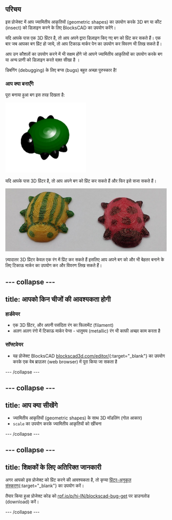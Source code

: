 ## परिचय

इस प्रोजेक्ट में आप ज्यामितीय आकृतियों (geometric shapes) का उपयोग करके 3D बग या कीट (insect) को डिज़ाइन करने के लिए BlocksCAD का उपयोग करेंगे।

यदि आपके पास एक 3D प्रिंटर है, तो आप अपने द्वारा डिज़ाइन किए गए बग को प्रिंट कर सकते हैं। एक बार जब आपका बग प्रिंट हो जाये, तो आप टिकाऊ मार्कर पेन का उपयोग कर विवरण भी लिख सकते हैं।

आप उन कौशलों का उपयोग करने में भी सक्षम होंगे जो आपने ज्यामितीय आकृतियों का उपयोग करके बग या अन्य प्राणी को डिज़ाइन करते वक़्त सीखा है ।

डिबगिंग (debugging) के लिए बग्स (bugs) बहुत अच्छा पुरुस्कार है!

### आप क्या बनाएँगे

पूरा बनाया हुआ बग इस तरह दिखता है:

![screenshot](images/bug-complete.png)

यदि आपके पास 3D प्रिंटर है, तो आप अपने बग को प्रिंट कर सकते हैं और फिर इसे सजा सकते हैं।

![Complete project](images/bug-showcase.png)

ज़्यादातर 3D प्रिंटर केवल एक रंग में प्रिंट कर सकते हैं इसलिए आप अपने बग को और भी बेहतर बनाने के लिए टिकाऊ मार्कर का उपयोग कर और विवरण लिख सकते हैं।

--- collapse ---
---
title: आपको किन चीजों की आवश्यकता होगी
---

### हार्डवेयर

+ एक 3D प्रिंटर, और अपनी पसंदिता रंग का फिलामेंट (filament)
+ अलग अलग रंगो में टिकाऊ मार्कर पेन्स - धातुमय (metallic) रंग भी काफी अच्छा काम करता है

### सॉफ्टवेयर

+ यह प्रोजेक्ट BlocksCAD [blockscad3d.com/editor/](https://www.blockscad3d.com/editor){:target="_blank"} का उपयोग करके एक वेब ब्राउज़र (web browser) में पूरा किया जा सकता है

--- /collapse ---

--- collapse ---
---
title: आप क्या सीखेंगे
---

+ ज्यामितीय आकृतियों (geometric shapes) के साथ 3D मॉडलिंग (गोल आकार)
+ `scale` का उपयोग करके ज्यामितीय आकृतियों को खींचना

--- /collapse ---

--- collapse ---
---
title: शिक्षकों के लिए अतिरिक्त जानकारी
---

अगर आपको इस प्रोजेक्ट को प्रिंट करने की आवश्यकता है, तो कृप्या [प्रिंटर-अनुकूल संस्करण](https://projects.raspberrypi.org/hi-IN/projects/blockscad-bug/print){:target="_blank"} का उपयोग करें।

तैयार किया हुआ प्रोजेक्ट कोड को [rpf.io/p/hi-IN/blockscad-bug-get](http://rpf.io/p/hi-IN/blockscad-bug-get) पर डाउनलोड (download) करें।

--- /collapse ---
